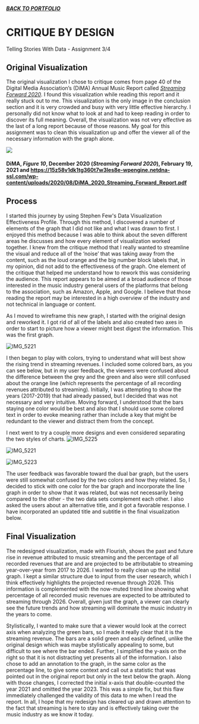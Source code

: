 ##### [**BACK TO PORTFOLIO**](/portfoliopage_main.md)

# CRITIQUE BY DESIGN
Telling Stories With Data - Assignment 3/4

## Original Visualization
The original visualization I chose to critique comes from page 40 of the Digital Media Association’s (DiMA) Annual Music Report called [_Streaming Forward 2020_](https://15z58v1dk1tg360t7w3les8e-wpengine.netdna-ssl.com/wp-content/uploads/2020/08/DiMA_2020_Streaming_Forward_Report.pdf). I found this visualization while reading this report and it really stuck out to me. This visualization is the only image in the conclusion section and it is very crowded and busy with very little effective hierarchy. I personally did not know what to look at and had to keep reading in order to discover its full meaning. Overall, the visualization was not very effective as the last of a long report because of those reasons. My goal for this assignment was to clean this visualization up and offer the viewer all of the necessary information with the graph alone. 

![ ](https://user-images.githubusercontent.com/78331869/108664750-6a7bff80-74a1-11eb-8d74-f33159ff1bfd.png)

#### DiMA, _Figure 10_, December 2020 (_Streaming Forward 2020_), February 19, 2021 and https://15z58v1dk1tg360t7w3les8e-wpengine.netdna-ssl.com/wp-content/uploads/2020/08/DiMA_2020_Streaming_Forward_Report.pdf

## Process
I started this journey by using Stephen Few's Data Visualization Effectiveness Profile. Through this method, I discovered a number of elements of the graph that I did not like and what I was drawn to first. I enjoyed this method because I was able to think about the seven different areas he discusses and how every element of visualization worked together. I knew from the critique method that I really wanted to streamline the visual and reduce all of the ‘noise’ that was taking away from the content, such as the loud orange and the big number block labels that, in my opinion, did not add to the effectiveness of the graph. One element of the critique that helped me understand how to rework this was considering the audience. This report appears to be aimed at a broad audience of those interested in the music industry general users of the platforms that belong to the association, such as Amazon, Apple, and Google. I believe that those reading the report may be interested in a high overview of the industry and not technical in language or content. 

As I moved to wireframe this new graph, I started with the original design and reworked it. I got rid of all of the labels and also created two axes in order to start to picture how a viewer might best digest the information. This was the first graph.

![IMG_5221](https://user-images.githubusercontent.com/78331869/108664898-c21a6b00-74a1-11eb-8b38-f2e6bc35443b.jpg)

I then began to play with colors, trying to understand what will best show the rising trend in streaming revenues. I included some colored bars, as you can see below, but in my user feedback, the viewers were confused about the difference between the grey and the green and also were still confused about the orange line (which represents the percentage of all recording revenues attributed to streaming). Initially, I was attempting to show the years (2017-2019) that had already passed, but I decided that was not necessary and very intuitive. Moving forward, I understood that the bars staying one color would be best and also that I should use some colored text in order to evoke meaning rather than include a key that might be redundant to the viewer and distract them from the concept.

I next went to try a couple more designs and even considered separating the two styles of charts.
![IMG_5225](https://user-images.githubusercontent.com/78331869/108665070-0c035100-74a2-11eb-8f26-06b469f9aab3.jpg)

![IMG_5221](https://user-images.githubusercontent.com/78331869/108664965-deb6a300-74a1-11eb-9c50-86120b94ef5a.jpg)

![IMG_5223](https://user-images.githubusercontent.com/78331869/108665013-efffaf80-74a1-11eb-84b4-3d5cf45d3e84.jpg)

The user feedback was favorable toward the dual bar graph, but the users were still somewhat confused by the two colors and how they related. So, I decided to stick with one color for the bar graph and incorporate the line graph in order to show that it was related, but was not necessarily being compared to the other - the two data sets complement each other. I also asked the users about an alternative title, and it got a favorable response. I have incorporated an updated title and subtitle in the final visualization below.

## Final Visualization
<div class="flourish-embed" data-src="story/773147"><script src="https://public.flourish.studio/resources/embed.js"></script></div>

The redesigned visualization, made with Flourish, shows the past and future rise in revenue attributed to music streaming and the percentage of all recorded revenues that are and are projected to be attributable to streaming year-over-year from 2017 to 2026. I wanted to really clean up the initial graph. I kept a similar structure due to input from the user research, which I think effectively highlights the projected revenue through 2026. This information is complemented with the now-muted trend line showing what percentage of all recorded music revenues are expected to be attributed to streaming through 2026. Overall, given just the graph, a viewer can clearly see the future trends and how streaming will dominate the music industry in the years to come. 

Stylistically, I wanted to make sure that a viewer would look at the correct axis when analyzing the green bars, so I made it really clear that it is the streaming revenue. The bars are a solid green and easily defined, unlike the original design which was maybe stylistically appealing to some, but difficult to see where the bar ended. Further, I simplified the y-axis on the right so that it is not distracting yet presents all of the information. I also chose to add an annotation to the graph, in the same color as the percentage line, to give some context and call out a statistic that was pointed out in the original report but only in the text below the graph. Along with those changes, I corrected the initial x-axis that double-counted the year 2021 and omitted the year 2023. This was a simple fix,  but this flaw immediately challenged the validity of this data to me when I read the report. In all, I hope that my redesign has cleared up and drawn attention to the fact that streaming is here to stay and is effectively taking over the music industry as we know it today. 
